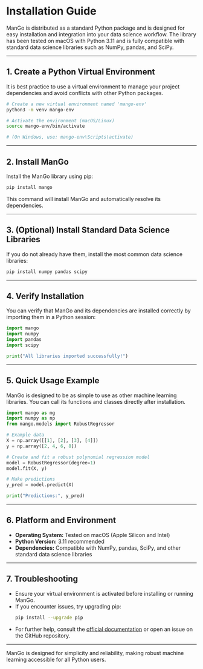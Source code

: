 # Installation Guide

ManGo is distributed as a standard Python package and is designed for easy installation and integration into your data science workflow. The library has been tested on macOS with Python 3.11 and is fully compatible with standard data science libraries such as NumPy, pandas, and SciPy.

---

## 1. Create a Python Virtual Environment

It is best practice to use a virtual environment to manage your project dependencies and avoid conflicts with other Python packages.

```bash
# Create a new virtual environment named 'mango-env'
python3 -m venv mango-env

# Activate the environment (macOS/Linux)
source mango-env/bin/activate

# (On Windows, use: mango-env\Scripts\activate)
```

---

## 2. Install ManGo

Install the ManGo library using pip:

```bash
pip install mango
```

This command will install ManGo and automatically resolve its dependencies.

---

## 3. (Optional) Install Standard Data Science Libraries

If you do not already have them, install the most common data science libraries:

```bash
pip install numpy pandas scipy
```

---

## 4. Verify Installation

You can verify that ManGo and its dependencies are installed correctly by importing them in a Python session:

```python
import mango
import numpy
import pandas
import scipy

print("All libraries imported successfully!")
```

---

## 5. Quick Usage Example

ManGo is designed to be as simple to use as other machine learning libraries. You can call its functions and classes directly after installation.

```python
import mango as mg
import numpy as np
from mango.models import RobustRegressor

# Example data
X = np.array([[1], [2], [3], [4]])
y = np.array([2, 4, 6, 8])

# Create and fit a robust polynomial regression model
model = RobustRegressor(degree=1)
model.fit(X, y)

# Make predictions
y_pred = model.predict(X)

print("Predictions:", y_pred)
```

---

## 6. Platform and Environment

- **Operating System:** Tested on macOS (Apple Silicon and Intel)
- **Python Version:** 3.11 recommended
- **Dependencies:** Compatible with NumPy, pandas, SciPy, and other standard data science libraries

---

## 7. Troubleshooting

- Ensure your virtual environment is activated before installing or running ManGo.
- If you encounter issues, try upgrading pip:
  ```bash
  pip install --upgrade pip
  ```
- For further help, consult the [official documentation](https://mango-gnostics.readthedocs.io/) or open an issue on the GitHub repository.

---

ManGo is designed for simplicity and reliability, making robust machine learning accessible for all Python users.

